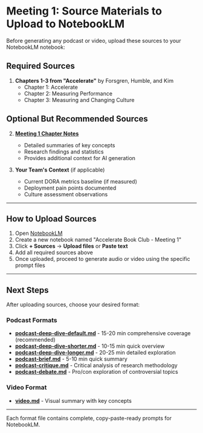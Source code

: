 # Meeting 1: Source Materials to Upload to NotebookLM

Before generating any podcast or video, upload these sources to your NotebookLM notebook:

## Required Sources

1. **Chapters 1-3 from "Accelerate"** by Forsgren, Humble, and Kim
   - Chapter 1: Accelerate
   - Chapter 2: Measuring Performance
   - Chapter 3: Measuring and Changing Culture

## Optional But Recommended Sources

2. **[Meeting 1 Chapter Notes](../../meetings/meeting-1/chapter-notes.md)**
   - Detailed summaries of key concepts
   - Research findings and statistics
   - Provides additional context for AI generation

3. **Your Team's Context** (if applicable)
   - Current DORA metrics baseline (if measured)
   - Deployment pain points documented
   - Culture assessment observations

---

## How to Upload Sources

1. Open [NotebookLM](https://notebooklm.google.com)
2. Create a new notebook named "Accelerate Book Club - Meeting 1"
3. Click **+ Sources** → **Upload files** or **Paste text**
4. Add all required sources above
5. Once uploaded, proceed to generate audio or video using the specific prompt files

---

## Next Steps

After uploading sources, choose your desired format:

### Podcast Formats
- **[podcast-deep-dive-default.md](podcast-deep-dive-default.md)** - 15-20 min comprehensive coverage (recommended)
- **[podcast-deep-dive-shorter.md](podcast-deep-dive-shorter.md)** - 10-15 min quick overview
- **[podcast-deep-dive-longer.md](podcast-deep-dive-longer.md)** - 20-25 min detailed exploration
- **[podcast-brief.md](podcast-brief.md)** - 5-10 min quick summary
- **[podcast-critique.md](podcast-critique.md)** - Critical analysis of research methodology
- **[podcast-debate.md](podcast-debate.md)** - Pro/con exploration of controversial topics

### Video Format
- **[video.md](video.md)** - Visual summary with key concepts

---

Each format file contains complete, copy-paste-ready prompts for NotebookLM.
